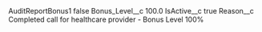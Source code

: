 <?xml version="1.0" encoding="UTF-8"?>
<CustomMetadata xmlns="http://soap.sforce.com/2006/04/metadata" xmlns:xsi="http://www.w3.org/2001/XMLSchema-instance" xmlns:xsd="http://www.w3.org/2001/XMLSchema">
    <label>AuditReportBonus1</label>
    <protected>false</protected>
    <values>
        <field>Bonus_Level__c</field>
        <value xsi:type="xsd:double">100.0</value>
    </values>
    <values>
        <field>IsActive__c</field>
        <value xsi:type="xsd:boolean">true</value>
    </values>
    <values>
        <field>Reason__c</field>
        <value xsi:type="xsd:string">Completed call for healthcare provider - Bonus Level 100%</value>
    </values>
</CustomMetadata>
